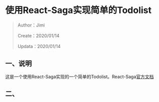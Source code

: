 # 使用React-Saga实现简单的Todolist
> Author：Jimi
>
> Create：2020/01/14
>
> Updata：2020/01/14

## 一、说明
这是一个使用React-Saga实现的一个简单的Todolist。React-Saga[官方文档](https://github.com/redux-saga/redux-saga)

## 二、
